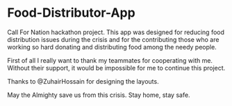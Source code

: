 # Food-Distributor-App
Call For Nation hackathon project. This app was designed for reducing food distribution issues during the crisis and for the contributing those who are working so hard donating and distributing food among the needy people.

First of all I really want to thank my teammates for cooperating with me. Without their support, it would be impossible for me to continue this project.

Thanks to @ZuhairHossain for designing the layouts.

May the Almighty save us from this crisis. Stay home, stay safe.
